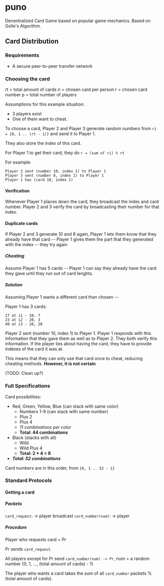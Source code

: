 
# puno

Decentralized Card Game based on popular game mechanics. Based on Golle's Algorithm.

## Card Distribution

### Requirements

 - A secure peer-to-peer transfer network

### Choosing the card

rt = total amount of cards
ri = chosen card per person
r = chosen card number
p = total number of players

Assumptions for this example situation:
- 3 players exist
- One of them want to cheat.

To choose a card, Player 2 and Player 3 generate random numbers from `ri = {0, 1 .. (rt - 1)}` and send it to Player 1.

They also store the index of this card.

For Player 1 to get their card, they do `r = (sum of ri) % rt`

For example:
```
Player 2 sent (number 10, index 1) to Player 1
Player 3 sent (number 8, index 1) to Player 1
Player 1 has (card 18, index 1)
```

#### Verification

Whenever Player 1 places down the card, they broadcast the index and card number. Player 2 and 3 verify the card by broadcasting their number for that index.

#### Duplicate cards

If Player 2 and 3 generate 10 and 8 again, Player 1 lets them know that they already have that card -- Player 1 gives them the part that they generated with the index -- they try again

##### Cheating
Assume Player 1 has 5 cards -- Player 1 can say they already have the card they gave until they run out of card lenghts.

##### Solution
Assuming Player 1 wants a different card than chosen --

Player 1 has 3 cards:
```
17 at i1 - 10, 7
23 at i2 - 20, 3
40 at i3 - 20, 20
```

Player 2 sent (number 10, index 1) to Player 1. Player 1 responds with this information that they gave them as well as to Player 2. They both verify this information. If the player lies about having the card, they have to provide indexes of the card it was at.

This means that they can only use that card once to cheat, reducing cheating methods. **However, it is not certain**

(TODO: Clean up?)

### Full Specifications

Card possibilities:
- Red, Green, Yellow, Blue (can stack with same color)
	- Numbers 1-9 (can stack with same number)
	- Plus 2
	- Plus 4
	- _11 combinations per color_
	- **Total: 44 combinations**
- Black (stacks with all)
	- Wild
	- Wild Plus 4
	- **Total: 2 * 4 = 8**
- ***Total: 52 combinations***

Card numbers are in this order, from `{0, 1 .. 52 - 1}`

### Standard Protocols

#### Getting a card

##### Packets
`card_request`: -> player broadcast
`card_number(num)`: -> player

##### Procedure

Player who requests card = Pr

Pr sends `card_request`.

All players except for Pr send `card_number(num) -> Pr`, num = a random number {0, 1, ..., (total amount of cards) - 1}

The player who wants a card takes the sum of all `card_number` packets % (total amount of cards).

